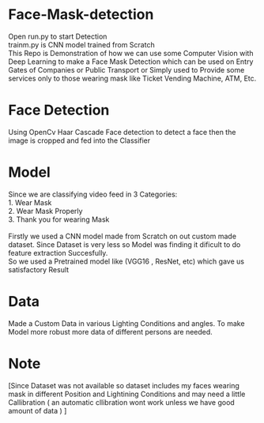 # Face-Mask-detection
Open run.py to start Detection<br>
trainm.py is CNN model trained from Scratch<br>
This Repo is Demonstration of how we can use some Computer Vision with Deep Learning to make a Face Mask Detection which can be used on Entry Gates of Companies or Public Transport or Simply used to Provide some services only to those wearing mask like Ticket Vending Machine, ATM, Etc. 

# Face Detection
Using OpenCv Haar Cascade Face detection to detect a face then the image is cropped and fed into the Classifier

# Model
Since we are classifying video feed in 3 Categories:<br>
    1. Wear Mask<br>
    2. Wear Mask Properly<br>
    3. Thank you for wearing Mask<br><br>
Firstly we used a CNN model made from Scratch on out custom made dataset. Since Dataset is very less so Model was finding it dificult to do feature extraction Succesfully.<br>
So we used a Pretrained model like (VGG16 , ResNet, etc) which gave us satisfactory Result
# Data
Made a Custom Data in various Lighting Conditions and angles. To make Model more robust more data of different persons are needed.<br>
# Note
[Since Dataset was not available so dataset includes my faces wearing mask in different Position and Lightining Conditions and may need a little Callibration ( an automatic cllibration wont work unless we have good amount of data ) ]

